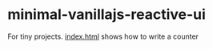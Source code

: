 minimal-vanillajs-reactive-ui
=============================
For tiny projects. [index.html](index.html) shows how to write a counter
